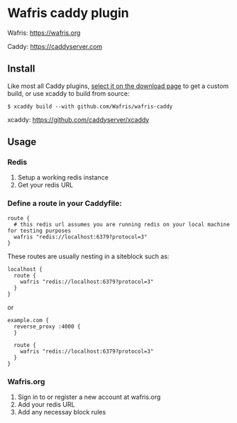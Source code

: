 # Wafris caddy plugin 

Wafris: https://wafris.org

Caddy: https://caddyserver.com


## Install

Like most all Caddy plugins, [select it on the download page](https://caddyserver.com/download) to get a custom build, or use xcaddy to build from source:

```
$ xcaddy build --with github.com/Wafris/wafris-caddy
```

xcaddy: https://github.com/caddyserver/xcaddy


## Usage


### Redis

1. Setup a working redis instance
2. Get your redis URL

### Define a route in your Caddyfile:

    route {
      # this redis url assumes you are running redis on your local machine for testing purposes
      wafris "redis://localhost:6379?protocol=3"
    }

These routes are usually nesting in a siteblock such as:

    localhost {
      route {
        wafris "redis://localhost:6379?protocol=3"
      }
    }

or

    example.com {
      reverse_proxy :4000 {
      }

      route {
        wafris "redis://localhost:6379?protocol=3"
      }
    }

### Wafris.org 

1. Sign in to or register a new account at wafris.org
2. Add your redis URL
3. Add any necessay block rules

<img src='https://uptimer.expeditedsecurity.com/wafris-rb' width='0' height='0'>
